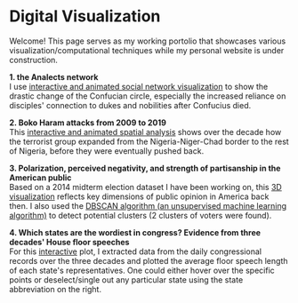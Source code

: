 # Digital Visualization

Welcome! This page serves as my working portolio that showcases various visualization/computational techniques while my personal website is under construction.

**1. the Analects network** <br>
   I use <ins>interactive and animated social network visualization</ins> to show the drastic change of the Confucian circle, especially the increased reliance on disciples' connection to dukes and nobilities after Confucius died.

**2. Boko Haram attacks from 2009 to 2019** <br>
   This <ins>interactive and animated spatial analysis</ins> shows over the decade how the terrorist group expanded from the Nigeria-Niger-Chad border to the rest of Nigeria, before they were eventually pushed back. 

**3. Polarization, perceived negativity, and strength of partisanship in the American public** <br>
   Based on a 2014 midterm election dataset I have been working on, this <ins>3D visualization</ins> reflects key dimensions of public opinion in America back then. I also used the <ins>DBSCAN algorithm (an unsupervised machine learning algorithm)</ins> to detect potential clusters (2 clusters of voters were found).

**4. Which states are the wordiest in congress? Evidence from three decades' House floor speeches** <br>
   For this <ins>interactive</ins> plot, I extracted data from the daily congressional records over the three decades and plotted the average floor speech length of each state's representatives. One could either hover over the specific points or deselect/single out any particular state using the state abbreviation on the right.

